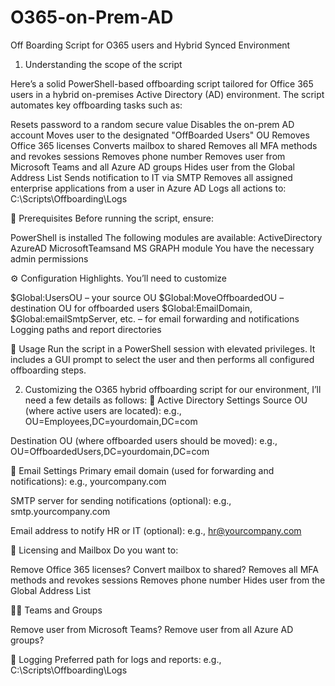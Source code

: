 # O365-on-Prem-AD
Off Boarding Script for O365 users and Hybrid Synced Environment

1) Understanding the scope of the script

   
Here’s a solid PowerShell-based offboarding script tailored for Office 365 users in a hybrid on-premises Active Directory (AD) environment. The script automates key offboarding tasks such as:

Resets password to a random secure value
Disables the on-prem AD account
Moves user to the designated "OffBoarded Users" OU
Removes Office 365 licenses
Converts mailbox to shared
Removes all MFA methods and revokes sessions
Removes phone number
Removes user from Microsoft Teams and all Azure AD groups
Hides user from the Global Address List
Sends notification to IT via SMTP
Removes all assigned enterprise applications from a user in Azure AD
Logs all actions to: C:\Scripts\Offboarding\Logs

 

🧰 Prerequisites
Before running the script, ensure:

PowerShell is installed
The following modules are available:
ActiveDirectory
AzureAD
MicrosoftTeamsand MS GRAPH module
You have the necessary admin permissions

⚙️ Configuration Highlights. You’ll need to customize

$Global:UsersOU – your source OU
$Global:MoveOffboardedOU – destination OU for offboarded users
$Global:EmailDomain, $Global:emailSmtpServer, etc. – for email forwarding and notifications
Logging paths and report directories

🧪 Usage
Run the script in a PowerShell session with elevated privileges. It includes a GUI prompt to select the user and then performs all configured offboarding steps.

 

2) Customizing the O365 hybrid offboarding script for our environment, I’ll need a few details as follows:
🏢 Active Directory Settings
Source OU (where active users are located):
e.g., OU=Employees,DC=yourdomain,DC=com

Destination OU (where offboarded users should be moved):
e.g., OU=OffboardedUsers,DC=yourdomain,DC=com

📧 Email Settings
Primary email domain (used for forwarding and notifications):
e.g., yourcompany.com

SMTP server for sending notifications (optional):
e.g., smtp.yourcompany.com

Email address to notify HR or IT (optional):
e.g., hr@yourcompany.com


🧾 Licensing and Mailbox
Do you want to:

Remove Office 365 licenses?
Convert mailbox to shared?
Removes all MFA methods and revokes sessions
Removes phone number
Hides user from the Global Address List

🧑‍💼 Teams and Groups

Remove user from Microsoft Teams?
Remove user from all Azure AD groups?

📁 Logging
Preferred path for logs and reports:
e.g., C:\Scripts\Offboarding\Logs
